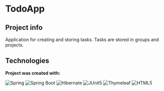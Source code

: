 # TodoApp

## Project info
Application for creating and storing tasks. Tasks are stored in groups and projects.

## Technologies
**Project was created with:**

![Spring](https://img.shields.io/badge/-Spring-6DB33F?logo=spring&logoColor=white&style=flat) 
![Spring Boot](https://img.shields.io/badge/-Spring%20boot-6DB33F?logo=spring-boot&logoColor=white&style=flat-plastic) ![Hibernate](https://img.shields.io/badge/-Hibernate-59666C?logo=hibernate&logoColor=white&style=flat) ![JUnit5](https://img.shields.io/badge/-Junit5-25A162?logo=junit5&logoColor=white&style=flat) ![Thymeleaf](https://img.shields.io/badge/-Thymeleaf-005F0F?logo=thymeleaf&logoColor=white&style=flat) ![HTML5](https://img.shields.io/badge/html5-%23E34F26.svg?style=for-the-badge&logo=html5&logoColor=white&style=flat)
